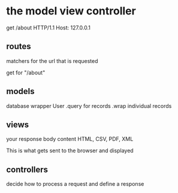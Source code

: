 # the model view controller

get /about HTTP/1.1
Host: 127.0.0.1

## routes
matchers for the url that is requested

get for "/about"

## models
database wrapper
User
.query for records
.wrap individual records

## views
your response body content
HTML,  CSV, PDF, XML

This is what gets sent to the browser and displayed

## controllers
decide how to process a request and define a response
